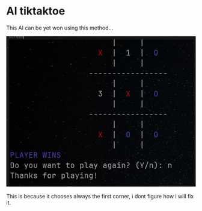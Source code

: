 # AI tiktaktoe

This AI can be yet won using this method...

![./bin/img/ss.png](./bin/img/ss.png)

This is because it chooses always the first corner, i dont figure how i will fix it.
